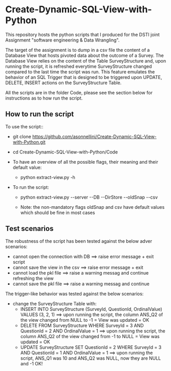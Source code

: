 # Create-Dynamic-SQL-View-with-Python


This repository hosts the python scripts that I produced for the DSTI joint Assignment "software engineering & Data Wrangling".

The target of the assignment is to dump in a csv file the content of a Database View that hosts pivoted data about the outcome of a Survey.
The Database View relies on the content of the Table SurveyStructure and, upon running the script, it is refreshed everytime SurveyStructure changed compared to the last time the script was run. This feature emulates the behavior of an SQL Trigger that is designed to be triggered upon UPDATE, DELETE, INSERT  actions on the SurveyStructure Table.

All the scripts are in the folder Code, please see the section below for instructions as to how run the script.


## How to run the script
To use the script::

- git clone https://github.com/asonnellini/Create-Dynamic-SQL-View-with-Python.git 
- cd Create-Dynamic-SQL-View-with-Python/Code
- To have an overview of all the possible flags, their meaning and their default value:
	- python extract-view.py -h 

- To run the script:
	- python extract-view.py <DBuser> <DBpwd> --server <DBServer> --DB <DBName> --DirStore <DirectoryWhereStoreFiles> --oldSnap <NamePklFileWithPreviousSnapSurveyStructure> --csv <CSVNameOutcomeResults>

	- Note: the non-mandatory flags oldSnap and csv have default values which should be fine in most cases



 ## Test scenarios
 
 The robustness of the script has been tested against the below adver scenarios:
 
- cannot open the connection with DB ==> raise error message + exit script
- cannot save the view in the csv ==> raise error message + exit
- cannot load the pkl file ==> raise a warning messag and continue refreshing the view
- cannot save the pkl file ==> raise a warning messag and continue 
 
 The trigger-like behavior was tested against the below scenarios:

- change the SurveyStructure Table with:
	- INSERT INTO SurveyStructure (SurveyId, QuestionId, OrdinalValue) VALUES	(3, 2, 1) ==> upon running the script, the column ANS_Q2 of the view changed from NULL to -1 = View was updated = OK
	- DELETE FROM SurveyStructure WHERE SurveyId = 3 AND QuestionId = 2 AND OrdinalValue = 1 ==> upon running the script, the column ANS_Q2 of the view changed from -1 to NULL = View was updated = OK
	- UPDATE SurveyStructure SET QuestionId = 2 WHERE SurveyId = 3 AND QuestionId = 1 AND OrdinalValue = 1 ==> upon running the script, ANS_Q1 was 10 and ANS_Q2 was NULL, now they are NULL and -1 OK!